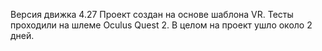 Версия движка 4.27
Проект создан на основе шаблона VR. Тесты проходили на шлеме Oculus Quest 2.
В целом на проект ушло около 2 дней.